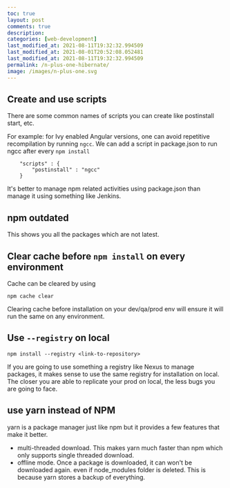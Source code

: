 ```yaml
---
toc: true
layout: post
comments: true
description: 
categories: [web-development]
last_modified_at: 2021-08-11T19:32:32.994509
last_modified_at: 2021-08-01T20:52:08.052481
last_modified_at: 2021-08-11T19:32:32.994509
permalink: /n-plus-one-hibernate/
image: /images/n-plus-one.svg
---
```


## Create and use scripts

There are some common names of scripts you can create like postinstall start, etc.

For example: for Ivy enabled Angular versions, one can avoid repetitive recompilation by running `ngcc`. We can add a script in package.json to run ngcc after every `npm install`

```
    "scripts" : {
        "postinstall" : "ngcc"
    }
```

It's better to manage npm related activities using package.json than manage it using something like Jenkins.

## npm outdated

This shows you all the packages which are not latest.

## Clear cache before `npm install` on every environment

Cache can be cleared by using

`npm cache clear`

Clearing cache before installation on your dev/qa/prod env will ensure it will run the same on any environment. 

## Use `--registry` on local

`npm install --registry <link-to-repository>`

If you are going to use something a registry like Nexus to manage packages, it makes sense to use the same registry for installation on local. The closer you are able to replicate your prod on local, the less bugs you are going to face.

## use yarn instead of NPM

yarn is a package manager just like npm but it provides a few features that make it better.
- multi-threaded download. This makes yarn much faster than npm which only supports single threaded download.
- offline mode. Once a package is downloaded, it can won't be downloaded again. even if node_modules folder is deleted. This is because yarn stores a backup of everything.